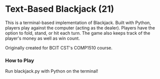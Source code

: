 # Text-Based Blackjack (21)

This is a terminal-based implementation of Blackjack. Built with Python, players play against the computer (acting as the dealer). Players have the option to fold, stand, or hit each turn. The game also keeps track of the player's money as well as win count.

Originally created for BCIT CST's COMP1510 course.

### How to Play

Run blackjack.py with Python on the terminal!
